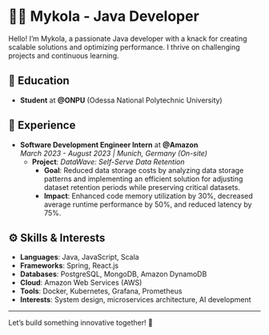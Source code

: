 # 👨‍💻 Mykola - Java Developer

Hello! I’m Mykola, a passionate Java developer with a knack for creating scalable solutions and optimizing performance. I thrive on challenging projects and continuous learning.

## 🏫 Education
- **Student** at **@ONPU** (Odessa National Polytechnic University)

## 💼 Experience
- **Software Development Engineer Intern** at **@Amazon**  
  *March 2023 - August 2023 | Munich, Germany (On-site)*  
  - **Project**: *DataWave: Self-Serve Data Retention*  
    - **Goal**: Reduced data storage costs by analyzing data storage patterns and implementing an efficient solution for adjusting dataset retention periods while preserving critical datasets.  
    - **Impact**: Enhanced code memory utilization by 30%, decreased average runtime performance by 50%, and reduced latency by 75%.

## ⚙️ Skills & Interests
- **Languages**: Java, JavaScript, Scala
- **Frameworks**: Spring, React.js
- **Databases**: PostgreSQL, MongoDB, Amazon DynamoDB
- **Cloud**: Amazon Web Services (AWS)
- **Tools**: Docker, Kubernetes, Grafana, Prometheus
- **Interests**: System design, microservices architecture, AI development

---

Let’s build something innovative together! 🚀
